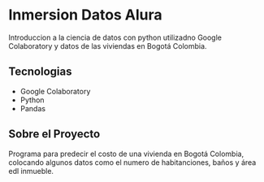 # Inmersion Datos Alura
Introduccion a la ciencia de datos con python utilizadno Google Colaboratory y datos de las viviendas en Bogotá Colombia.

## Tecnologias
- Google Colaboratory
- Python
- Pandas
  
## Sobre el Proyecto
Programa para predecir el costo de una vivienda en Bogotá Colombia, colocando algunos datos como el numero de habitanciones, baños y área edl inmueble.
